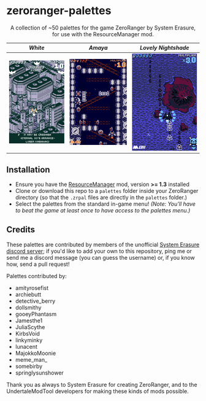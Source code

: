 # zeroranger-palettes

<p align="center">
A collection of ~50 palettes for the game ZeroRanger by System Erasure, for use with the ResourceManager mod. </p>

_White_|  _Amaya_ | _Lovely Nightshade_
-|-|-
![ZeroRanger stage 1 rendered in a white palette](image-1.png)|![ZeroRanger stage 2 rendered in a blue and deep orange palette](image.png)|![ZeroRanger stage 3 rendered in a maroon and cerulean palette](image-2.png)

## Installation

- Ensure you have the [ResourceManager](https://juliascythe.net/2024/10/04/resource-manager.html) mod, version **>= 1.3** installed
- Clone or download this repo to a `palettes` folder inside your ZeroRanger directory (so that the `.zrpal` files are directly in the `palettes` folder.)
- Select the palettes from the standard in-game menu! *(Note: You'll have to beat the game at least once to have access to the palettes menu.)*

## Credits

These palettes are contributed by members of the unofficial [System Erasure discord server](https://discord.gg/XdWPeQwxzf); if you'd like to add your own to this repository, ping me or send me a discord message (you can guess the username) or, if you know how, send a pull request!

Palettes contributed by:

- amityrosefist
- archiebutt
- detective_berry
- dollsmithy
- gooeyPhantasm
- Jamesthe1
- JuliaScythe
- KirbsVoid
- linkyminky
- lunacent
- MajokkoMoonie
- meme_man_
- somebirby
- springlysunshower

Thank you as always to System Erasure for creating ZeroRanger, and to the UndertaleModTool developers for making these kinds of mods possible.
